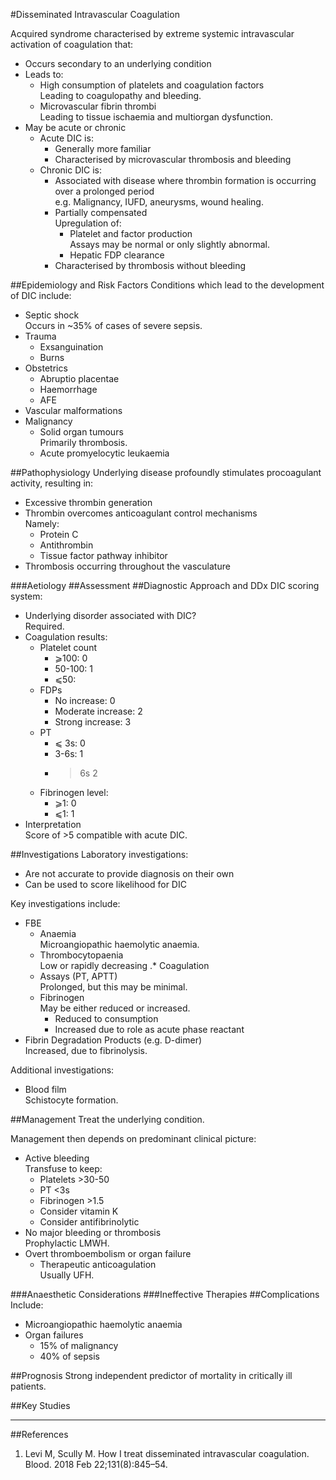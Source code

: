 #Disseminated Intravascular Coagulation

Acquired syndrome characterised by extreme systemic intravascular activation of coagulation that:
* Occurs secondary to an underlying condition
* Leads to:
	* High consumption of platelets and coagulation factors  
	Leading to coagulopathy and bleeding.
	* Microvascular fibrin thrombi  
	Leading to tissue ischaemia and multiorgan dysfunction.
* May be acute or chronic
	* Acute DIC is:
		* Generally more familiar
		* Characterised by microvascular thrombosis and bleeding
	* Chronic DIC is:
		* Associated with disease where thrombin formation is occurring over a prolonged period  
		e.g. Malignancy, IUFD, aneurysms, wound healing.
		* Partially compensated  
		Upregulation of:
			* Platelet and factor production  
			Assays may be normal or only slightly abnormal.
			* Hepatic FDP clearance
		* Characterised by thrombosis without bleeding

##Epidemiology and Risk Factors
Conditions which lead to the development of DIC include:
* Septic shock  
Occurs in ~35% of cases of severe sepsis.
* Trauma
	* Exsanguination
	* Burns
* Obstetrics
	* Abruptio placentae 
	* Haemorrhage
	* AFE
* Vascular malformations
* Malignancy
	* Solid organ tumours  
	Primarily thrombosis.
	* Acute promyelocytic leukaemia


##Pathophysiology
Underlying disease profoundly stimulates procoagulant activity, resulting in:
* Excessive thrombin generation
* Thrombin overcomes anticoagulant control mechanisms  
Namely:
	* Protein C
	* Antithrombin
	* Tissue factor pathway inhibitor
* Thrombosis occurring throughout the vasculature

###Aetiology
##Assessment
##Diagnostic Approach and DDx
DIC scoring system:
* Underlying disorder associated with DIC?  
Required.
* Coagulation results:
	* Platelet count
		* ⩾100: 0
		* 50-100: 1
		* ⩽50: 
	* FDPs
		* No increase: 0
		* Moderate increase: 2
		* Strong increase: 3
	* PT
		* ⩽	3s: 0
		* 3-6s: 1
		* >6s 2
	* Fibrinogen level:
		* ⩾1: 0
		* ⩽1: 1
* Interpretation  
Score of >5 compatible with acute DIC.




##Investigations
Laboratory investigations:
* Are not accurate to provide diagnosis on their own
* Can be used to score likelihood for DIC

Key investigations include:
* FBE
	* Anaemia  
	Microangiopathic haemolytic anaemia.
	* Thrombocytopaenia  
	Low or rapidly decreasing
.* Coagulation
	* Assays (PT, APTT)  
	Prolonged, but this may be minimal.
	* Fibrinogen  
	May be either reduced or increased.
		* Reduced to consumption
		* Increased due to role as acute phase reactant
* Fibrin Degradation Products (e.g. D-dimer)  
Increased, due to fibrinolysis.

Additional investigations:
* Blood film  
	Schistocyte formation.



##Management
Treat the underlying condition.

Management then depends on predominant clinical picture:
* Active bleeding  
Transfuse to keep:
	* Platelets >30-50
	* PT <3s
	* Fibrinogen >1.5
	* Consider vitamin K
	* Consider antifibrinolytic
* No major bleeding or thrombosis  
Prophylactic LMWH.
* Overt thromboembolism or organ failure  
	* Therapeutic anticoagulation  
	Usually UFH.


###Anaesthetic Considerations
###Ineffective Therapies
##Complications
Include:
* Microangiopathic haemolytic anaemia
* Organ failures
	* 15% of malignancy
	* 40% of sepsis

##Prognosis
Strong independent predictor of mortality in critically ill patients.

##Key Studies

---
##References

1. Levi M, Scully M. How I treat disseminated intravascular coagulation. Blood. 2018 Feb 22;131(8):845–54. 

